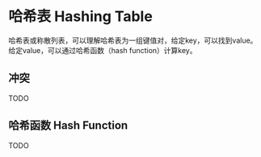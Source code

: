 # 哈希表 Hashing Table

哈希表或称散列表，可以理解哈希表为一组键值对，给定key，可以找到value。给定value，可以通过哈希函数（hash function）计算key。

## 冲突

TODO

## 哈希函数 Hash Function

TODO
